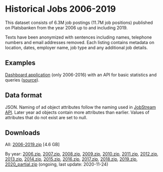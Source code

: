 # Historical Jobs 2006-2019

This dataset consists of 6.3M job postings (11.7M job positions) published on Platsbanken from the year 2006 up to and including 2019.

Texts have been anonymized with sentences including names, telephone numbers and email addresses removed. Each listing contains metadata on location, dates, employer name, job type and any additional job details.

## Examples
[Dashboard application](http://historik.azurewebsites.net/) (only 2006-2016) with an API for basic statistics and queries ([source](https://github.com/simonbe/afhistorik)).

## Data format
JSON. Naming of ad object attributes follow the naming used in [JobStream API](https://jobtechdev.se/docs/apis/jobstream/). 
Later year ad objects contain more attributes than earlier. Values of attributes that do not exist are set to null.

## Downloads

All: [2006-2019.zip](https://simonbe.blob.core.windows.net/afhistorik/pb2006_2019.zip) [4.6 GB]

By year: [2006.zip](https://minio.arbetsformedlingen.se/historiska-annonser/2006.zip), [2007.zip](https://minio.arbetsformedlingen.se/historiska-annonser/2007.zip), [2008.zip](https://minio.arbetsformedlingen.se/historiska-annonser/2008.zip), [2009.zip](https://minio.arbetsformedlingen.se/historiska-annonser/2009.zip), [2010.zip](https://minio.arbetsformedlingen.se/historiska-annonser/2010.zip), [2011.zip](https://minio.arbetsformedlingen.se/historiska-annonser/2011.zip), [2012.zip](https://minio.arbetsformedlingen.se/historiska-annonser/2012.zip), [2013.zip](https://minio.arbetsformedlingen.se/historiska-annonser/2013.zip), [2014.zip](https://minio.arbetsformedlingen.se/historiska-annonser/2014.zip), [2015.zip](https://minio.arbetsformedlingen.se/historiska-annonser/2015.zip), [2016.zip](https://minio.arbetsformedlingen.se/historiska-annonser/2016.zip), [2017.zip](https://minio.arbetsformedlingen.se/historiska-annonser/2017.zip), [2018.zip](https://minio.arbetsformedlingen.se/historiska-annonser/2018.zip), [2019.zip](https://minio.arbetsformedlingen.se/historiska-annonser/2019.zip), [2020_partial.zip](https://minio.arbetsformedlingen.se/historiska-annonser/2020_partial.zip) (ongoing, last update: 2020-11-24)